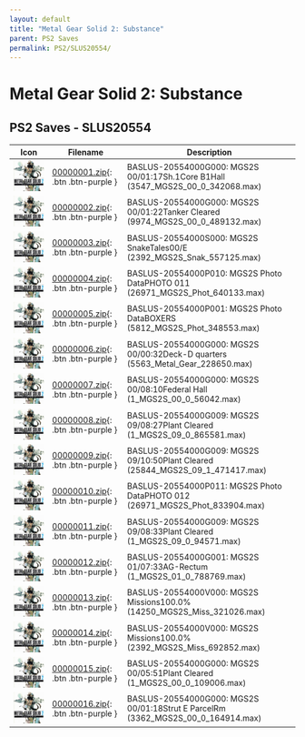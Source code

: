 ```yaml
---
layout: default
title: "Metal Gear Solid 2: Substance"
parent: PS2 Saves
permalink: PS2/SLUS20554/
---
```

# Metal Gear Solid 2: Substance

## PS2 Saves - SLUS20554

| Icon | Filename | Description |
|------|----------|-------------|
| ![Metal Gear Solid 2: Substance](icon0.png) | [00000001.zip](00000001.zip){: .btn .btn-purple } | BASLUS-20554000G000: MGS2S 00/01:17Sh.1Core B1Hall (3547_MGS2S_00_0_342068.max) |
| ![Metal Gear Solid 2: Substance](icon0.png) | [00000002.zip](00000002.zip){: .btn .btn-purple } | BASLUS-20554000G000: MGS2S 00/01:22Tanker Cleared (9974_MGS2S_00_0_489132.max) |
| ![Metal Gear Solid 2: Substance](icon0.png) | [00000003.zip](00000003.zip){: .btn .btn-purple } | BASLUS-20554000S000: MGS2S SnakeTales00/E (2392_MGS2S_Snak_557125.max) |
| ![Metal Gear Solid 2: Substance](icon0.png) | [00000004.zip](00000004.zip){: .btn .btn-purple } | BASLUS-20554000P010: MGS2S Photo DataPHOTO 011 (26971_MGS2S_Phot_640133.max) |
| ![Metal Gear Solid 2: Substance](icon0.png) | [00000005.zip](00000005.zip){: .btn .btn-purple } | BASLUS-20554000P001: MGS2S Photo DataBOXERS    (5812_MGS2S_Phot_348553.max) |
| ![Metal Gear Solid 2: Substance](icon0.png) | [00000006.zip](00000006.zip){: .btn .btn-purple } | BASLUS-20554000G000: MGS2S 00/00:32Deck-D quarters (5563_Metal_Gear_228650.max) |
| ![Metal Gear Solid 2: Substance](icon0.png) | [00000007.zip](00000007.zip){: .btn .btn-purple } | BASLUS-20554000G000: MGS2S 00/08:10Federal Hall (1_MGS2S_00_0_56042.max) |
| ![Metal Gear Solid 2: Substance](icon0.png) | [00000008.zip](00000008.zip){: .btn .btn-purple } | BASLUS-20554000G009: MGS2S 09/08:27Plant Cleared (1_MGS2S_09_0_865581.max) |
| ![Metal Gear Solid 2: Substance](icon0.png) | [00000009.zip](00000009.zip){: .btn .btn-purple } | BASLUS-20554000G009: MGS2S 09/10:50Plant Cleared (25844_MGS2S_09_1_471417.max) |
| ![Metal Gear Solid 2: Substance](icon0.png) | [00000010.zip](00000010.zip){: .btn .btn-purple } | BASLUS-20554000P011: MGS2S Photo DataPHOTO 012 (26971_MGS2S_Phot_833904.max) |
| ![Metal Gear Solid 2: Substance](icon0.png) | [00000011.zip](00000011.zip){: .btn .btn-purple } | BASLUS-20554000G009: MGS2S 09/08:33Plant Cleared (1_MGS2S_09_0_94571.max) |
| ![Metal Gear Solid 2: Substance](icon0.png) | [00000012.zip](00000012.zip){: .btn .btn-purple } | BASLUS-20554000G001: MGS2S 01/07:33AG-Rectum (1_MGS2S_01_0_788769.max) |
| ![Metal Gear Solid 2: Substance](icon0.png) | [00000013.zip](00000013.zip){: .btn .btn-purple } | BASLUS-20554000V000: MGS2S Missions100.0% (14250_MGS2S_Miss_321026.max) |
| ![Metal Gear Solid 2: Substance](icon0.png) | [00000014.zip](00000014.zip){: .btn .btn-purple } | BASLUS-20554000V000: MGS2S Missions100.0% (2392_MGS2S_Miss_692852.max) |
| ![Metal Gear Solid 2: Substance](icon0.png) | [00000015.zip](00000015.zip){: .btn .btn-purple } | BASLUS-20554000G000: MGS2S 00/05:51Plant Cleared (1_MGS2S_00_0_109006.max) |
| ![Metal Gear Solid 2: Substance](icon0.png) | [00000016.zip](00000016.zip){: .btn .btn-purple } | BASLUS-20554000G000: MGS2S 00/01:18Strut E ParcelRm (3362_MGS2S_00_0_164914.max) |
